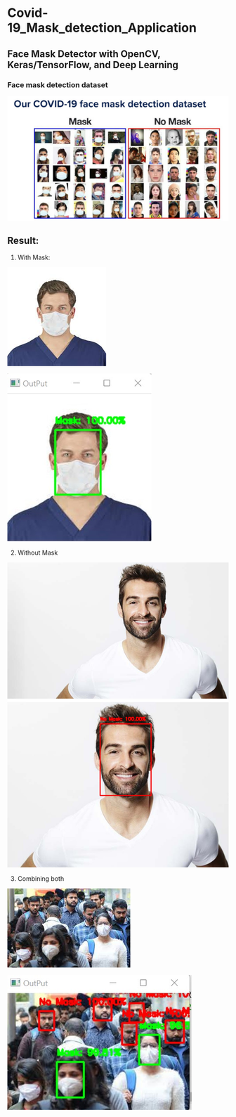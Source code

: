 # Covid-19_Mask_detection_Application

## Face Mask Detector with OpenCV, Keras/TensorFlow, and Deep Learning

###  Face mask detection dataset


![](Dataset_exp.jpg) 

## Result:

1. With Mask:

![](Detaset_example/download%20(1).jpg)            

![](Detaset_example/exp1_mask.jpg)

2. Without Mask


![](Detaset_example/expp2.jpg)
![](Detaset_example/exp_nomask.jpg)

3. Combining both


![](Detaset_example/images03.jpg)


![](Detaset_example/combine_exp.jpg)